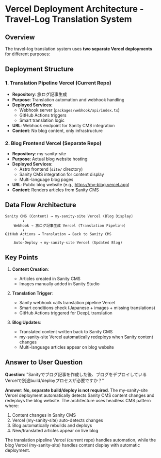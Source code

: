 # Vercel Deployment Architecture - Travel-Log Translation System

## Overview
The travel-log translation system uses **two separate Vercel deployments** for different purposes:

## Deployment Structure

### 1. Translation Pipeline Vercel (Current Repo)
- **Repository**: 旅ログ記事生成
- **Purpose**: Translation automation and webhook handling
- **Deployed Services**:
  - Webhook server (`packages/webhook/api/index.ts`)
  - GitHub Actions triggers
  - Smart translation logic
- **URL**: Webhook endpoint for Sanity CMS integration
- **Content**: No blog content, only infrastructure

### 2. Blog Frontend Vercel (Separate Repo) 
- **Repository**: my-sanity-site
- **Purpose**: Actual blog website hosting
- **Deployed Services**:
  - Astro frontend (`site/` directory)
  - Sanity CMS integration for content display
  - Multi-language blog pages
- **URL**: Public blog website (e.g., https://my-blog.vercel.app)
- **Content**: Renders articles from Sanity CMS

## Data Flow Architecture

```
Sanity CMS (Content) → my-sanity-site Vercel (Blog Display)
        ↓
    Webhook → 旅ログ記事生成 Vercel (Translation Pipeline)
        ↓
GitHub Actions → Translation → Back to Sanity CMS
        ↓
    Auto-Deploy → my-sanity-site Vercel (Updated Blog)
```

## Key Points

1. **Content Creation**:
   - Articles created in Sanity CMS
   - Images manually added in Sanity Studio

2. **Translation Trigger**:
   - Sanity webhook calls translation pipeline Vercel
   - Smart conditions check (Japanese + images + missing translations)
   - GitHub Actions triggered for DeepL translation

3. **Blog Updates**:
   - Translated content written back to Sanity CMS
   - my-sanity-site Vercel automatically redeploys when Sanity content changes
   - Multi-language articles appear on blog website

## Answer to User Question

**Question**: "Sanityでブログ記事を作成した後、ブログをデプロイしているVercelで別途build/deployプロセスが必要ですか？"

**Answer**: **No, separate build/deploy is not required**. The my-sanity-site Vercel deployment automatically detects Sanity CMS content changes and redeploys the blog website. The architecture uses headless CMS pattern where:

1. Content changes in Sanity CMS
2. Vercel (my-sanity-site) auto-detects changes
3. Blog automatically rebuilds and deploys
4. New/translated articles appear on live blog

The translation pipeline Vercel (current repo) handles automation, while the blog Vercel (my-sanity-site) handles content display with automatic deployment.